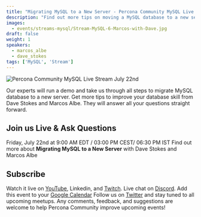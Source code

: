 ```yaml
---
title: "Migrating MySQL to a New Server - Percona Community MySQL Live Stream & Chat - July 22nd"
description: "Find out more tips on moving a MySQL database to a new server with Dave Stokes and Marcos Albe. Join Percona Community Live Stream on Friday, July 22nd at 9:00 AM EDT  / 03:00 PM CEST/ 06:30 PM IST"
images:
  - events/streams-mysql/Stream-MySQL-6-Marcos-with-Dave.jpg
draft: false
weight: 1
speakers:
  - marcos_albe
  - dave_stokes
tags: ['MySQL', 'Stream']
---
```

![Percona Community MySQL Live Stream July 22nd](events/streams-mysql/Stream-MySQL-6-Marcos-with-Dave.jpg)

Our experts will run a demo and take us through all steps to migrate MySQL database to a new server. Get more tips to improve your database skill from Dave Stokes and Marcos Albe. They will answer all your questions straight forward.

## Join us Live & Ask Questions
Friday, July 22nd at 9:00 AM EDT  / 03:00 PM CEST/ 06:30 PM IST
Find out more about **Migrating MySQL to a New Server** with  Dave Stokes and Marcos Albe


## Subscribe
Watch it live on [YouTube](https://www.youtube.com/watch?v=tJarnF_e2iU), Linkedin, and [Twitch](https://www.twitch.tv/perconacommunity).
Live chat on [Discord](http://per.co.na/discord).
Add this event to your [Google Calendar](https://calendar.google.com/event?action=TEMPLATE&tmeid=NWJoaGU5dTM2ZmpqZ3Y1bTR0anBrOGRxN3RfMjAyMjA3MjJUMTMwMDAwWiBmcmVkZWwubWFtaW5kcmFAcGVyY29uYS5jb20&tmsrc=fredel.mamindra%40percona.com)
Follow us on [Twitter](https://twitter.com/PerconaBytes) and stay tuned to all upcoming meetups.
Any comments, feedback, and suggestions are welcome to help Percona Community improve upcoming events!




